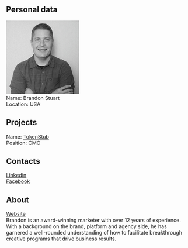 ## Personal data
![brandon stuart photo](photo/brandon_stuart.png)  
Name:   Brandon Stuart  
Location: USA
## Projects 
Name: [TokenStub](../projects/tokenstub.md)  
Position: CMO 
## Contacts
[Linkedin](https://www.linkedin.com/in/brandonstuart/)  
[Facebook](https://www.facebook.com/brandon.stuart.161)  
## About
[Website](https://www.brandonstuart.com/)  
Brandon is an award-winning marketer with over 12 years of experience. With a background on the brand, platform and agency side, he has garnered a well-rounded understanding of how to facilitate breakthrough creative programs that drive business results.

